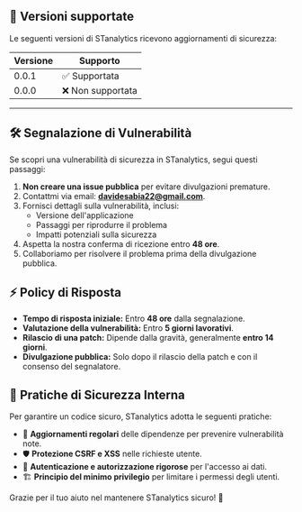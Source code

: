 ## 📅 Versioni supportate
Le seguenti versioni di STanalytics ricevono aggiornamenti di sicurezza:

| Versione | Supporto |
|----------|---------|
| 0.0.1    | ✅ Supportata |
| 0.0.0    | ❌ Non supportata |

---

## 🛠 Segnalazione di Vulnerabilità

Se scopri una vulnerabilità di sicurezza in STanalytics, segui questi passaggi:

1. **Non creare una issue pubblica** per evitare divulgazioni premature.
2. Contattmi via email: **davidesabia22@gmail.com**.
3. Fornisci dettagli sulla vulnerabilità, inclusi:
   - Versione dell'applicazione
   - Passaggi per riprodurre il problema
   - Impatti potenziali sulla sicurezza
4. Aspetta la nostra conferma di ricezione entro **48 ore**.
5. Collaboriamo per risolvere il problema prima della divulgazione pubblica.

## ⚡ Policy di Risposta

- **Tempo di risposta iniziale:** Entro **48 ore** dalla segnalazione.
- **Valutazione della vulnerabilità:** Entro **5 giorni lavorativi**.
- **Rilascio di una patch:** Dipende dalla gravità, generalmente **entro 14 giorni**.
- **Divulgazione pubblica:** Solo dopo il rilascio della patch e con il consenso del segnalatore.

## 🔐 Pratiche di Sicurezza Interna

Per garantire un codice sicuro, STanalytics adotta le seguenti pratiche:

- 🔄 **Aggiornamenti regolari** delle dipendenze per prevenire vulnerabilità note.
- 🛡 **Protezione CSRF e XSS** nelle richieste utente.
- 🔑 **Autenticazione e autorizzazione rigorose** per l'accesso ai dati.
- 🏗 **Principio del minimo privilegio** per limitare i permessi degli utenti.

Grazie per il tuo aiuto nel mantenere STanalytics sicuro! 🚀
